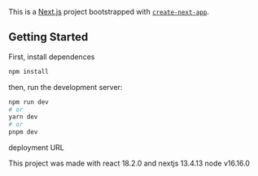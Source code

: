 This is a [Next.js](https://nextjs.org/) project bootstrapped with [`create-next-app`](https://github.com/vercel/next.js/tree/canary/packages/create-next-app).

## Getting Started

First, install dependences

```bash
npm install
```

then, run the development server:

```bash
npm run dev
# or
yarn dev
# or
pnpm dev
```

deployment URL

This project was made with react 18.2.0 and nextjs 13.4.13
node v16.16.0
